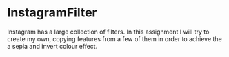 # InstagramFilter
 Instagram has a large collection of filters. In this assignment I will try to create my own, copying features from a few of them in order to achieve the a sepia and invert colour effect. 
